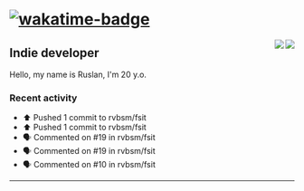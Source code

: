 # [![wakatime-badge]][wakatime-profile]

<img align="right" src="https://github-readme-stats.vercel.app/api?username=rvbsm&show_icons=true&count_private=true&include_all_commits=true&theme=dark"/>
<img align="right" src="https://github-profile-trophy.vercel.app/?username=rvbsm&theme=darkhub&margin-w=9&column=4&title=Commits,Issues,PullRequest,Stars"/>

## Indie developer

Hello, my name is Ruslan, I'm 20 y.o.

### Recent activity

* ⬆️ Pushed 1 commit to rvbsm/fsit
* ⬆️ Pushed 1 commit to rvbsm/fsit
* 🗣 Commented on #19 in rvbsm/fsit
* 🗣 Commented on #19 in rvbsm/fsit
* 🗣 Commented on #10 in rvbsm/fsit

---

<!-- variables -->
[wakatime-badge]: https://wakatime.com/badge/user/ca55f4a1-d151-444b-806b-5cd1ffecec4a.svg
[wakatime-profile]: http://wakatime.com/@rvbsm
